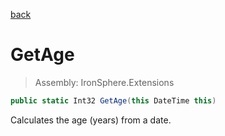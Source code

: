 ﻿

[back](/IronSphere.Extensions/DateTimeExtension)

# GetAge

> Assembly: IronSphere.Extensions

```csharp
public static Int32 GetAge(this DateTime this)
```

Calculates the age (years) from a date.

 